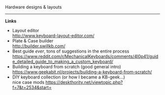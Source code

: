 Hardware designs & layouts

---
**Links**
- Layout editor<br>
  http://www.keyboard-layout-editor.com/
- Plate & Case builder<br>
  http://builder.swillkb.com/
- Best guide *ever*, tons of suggestions in the entire process<br>
  https://www.reddit.com/r/MechanicalKeyboards/comments/4l0p41/guide_detailed_guide_to_making_a_custom_keyboard/
- Building a keyboard from scratch (good general intro)<br>
  https://www.geekabit.nl/projects/building-a-keyboard-from-scratch/
- DIY keyboard collection (or how I became a KB-geek...)<br>
  nice case mods https://deskthority.net/viewtopic.php?f=7&t=2534&start=
